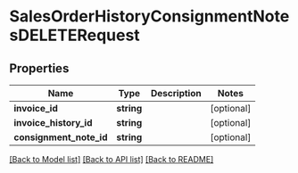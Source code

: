 # SalesOrderHistoryConsignmentNotesDELETERequest

## Properties
Name | Type | Description | Notes
------------ | ------------- | ------------- | -------------
**invoice_id** | **string** |  | [optional] 
**invoice_history_id** | **string** |  | [optional] 
**consignment_note_id** | **string** |  | [optional] 

[[Back to Model list]](../README.md#documentation-for-models) [[Back to API list]](../README.md#documentation-for-api-endpoints) [[Back to README]](../README.md)


